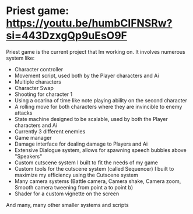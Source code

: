 # Priest game: https://youtu.be/humbCIFNSRw?si=443DzxgQp9uEsO9F
Priest game is the current project that Im working on. It involves numerous system like:
- Character controller
- Movement script, used both by the Player characters and Ai
- Multiple characters
- Character Swap
- Shooting for character 1
- Using a ocarina of time like note playing ability on the second character
- A rolling move for both characters where they are invincible to enemy attacks
- State machine designed to be scalable, used by both the Player characters and Ai
- Currently 3 different enemies
- Game manager
- Damage interface for dealing damage to Players and Ai
- Extensive Dialogue system, allows for spawning speech bubbles above "Speakers"
- Custom cutscene system I built to fit the needs of my game
- Custom tools for the cutscene system (called Sequencer) I built to maximize my efficiency using the Cutscene system
- Many camera systems (Battle camera, Camera shake, Camera zoom, Smooth camera tweening from point a to point b)
- Shader for a custom vignette on the screen

And many, many other smaller systems and scripts
